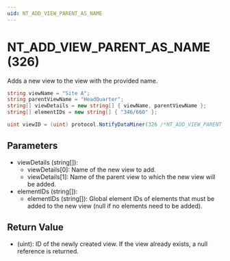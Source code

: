 ```yaml
---
uid: NT_ADD_VIEW_PARENT_AS_NAME
---
```


# NT_ADD_VIEW_PARENT_AS_NAME (326)

Adds a new view to the view with the provided name.

```csharp
string viewName = "Site A";
string parentViewName = "HeadQuarter";
string[] viewDetails = new string[] { viewName, parentViewName };
string[] elementIDs = new string[] { "346/660" };

uint viewID = (uint) protocol.NotifyDataMiner(326 /*NT_ADD_VIEW_PARENT_AS_NAME*/ , viewDetails, elementIDs);
```

## Parameters

- viewDetails (string[]):
  - viewDetails[0]: Name of the new view to add.
  - viewDetails[1]: Name of the parent view to which the new view will be added.
- elementIDs (string[]):
  - elementIDs (string[]): Global element IDs of elements that must be added to the new view (null if no elements need to be added).

## Return Value

- (uint): ID of the newly created view. If the view already exists, a null reference is returned.

